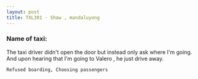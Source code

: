 ```yaml
---
layout: post
title: TXL301 - Shaw , mandaluyong
---
```


### Name of taxi: 

The taxi driver didn't open the door but instead only ask where I'm going. And upon hearing that I'm going to Valero , he just drive away.

```Refused boarding, Choosing passengers```
